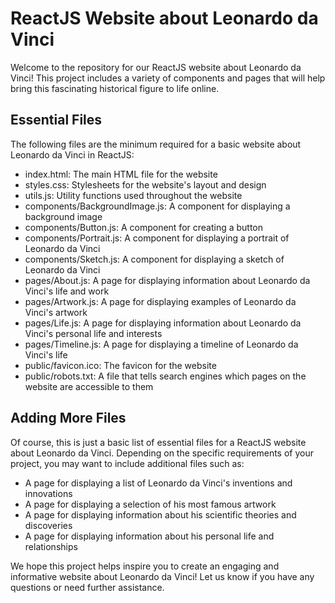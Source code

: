 # ReactJS Website about Leonardo da Vinci

Welcome to the repository for our ReactJS website about Leonardo da Vinci! This project includes a variety of components and pages that will help bring this fascinating historical figure to life online.

## Essential Files

The following files are the minimum required for a basic website about Leonardo da Vinci in ReactJS:

* index.html: The main HTML file for the website
* styles.css: Stylesheets for the website's layout and design
* utils.js: Utility functions used throughout the website
* components/BackgroundImage.js: A component for displaying a background image
* components/Button.js: A component for creating a button
* components/Portrait.js: A component for displaying a portrait of Leonardo da Vinci
* components/Sketch.js: A component for displaying a sketch of Leonardo da Vinci
* pages/About.js: A page for displaying information about Leonardo da Vinci's life and work
* pages/Artwork.js: A page for displaying examples of Leonardo da Vinci's artwork
* pages/Life.js: A page for displaying information about Leonardo da Vinci's personal life and interests
* pages/Timeline.js: A page for displaying a timeline of Leonardo da Vinci's life
* public/favicon.ico: The favicon for the website
* public/robots.txt: A file that tells search engines which pages on the website are accessible to them

## Adding More Files

Of course, this is just a basic list of essential files for a ReactJS website about Leonardo da Vinci. Depending on the specific requirements of your project, you may want to include additional files such as:

* A page for displaying a list of Leonardo da Vinci's inventions and innovations
* A page for displaying a selection of his most famous artwork
* A page for displaying information about his scientific theories and discoveries
* A page for displaying information about his personal life and relationships

We hope this project helps inspire you to create an engaging and informative website about Leonardo da Vinci! Let us know if you have any questions or need further assistance.